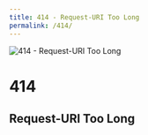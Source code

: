 ```yaml
---
title: 414 - Request-URI Too Long
permalink: /414/
---
```

<div>
    <img src="https://www.nps.gov/liho/learn/nature/images/long-tail.jpg" alt="414 - Request-URI Too Long" />
    <h1>414</h1>
    <h2>Request-URI Too Long</h2>
</div>
